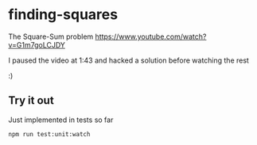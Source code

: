 # finding-squares

The Square-Sum problem https://www.youtube.com/watch?v=G1m7goLCJDY

I paused the video at 1:43 and hacked a solution before watching the rest

:)

## Try it out

Just implemented in tests so far

`npm run test:unit:watch`
